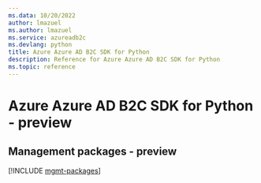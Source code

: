 ```yaml
---
ms.data: 10/20/2022
author: lmazuel
ms.author: lmazuel
ms.service: azureadb2c
ms.devlang: python
title: Azure Azure AD B2C SDK for Python
description: Reference for Azure Azure AD B2C SDK for Python
ms.topic: reference
---
```

# Azure Azure AD B2C SDK for Python - preview

## Management packages - preview
[!INCLUDE [mgmt-packages](azure-ad-b2c-mgmt-index.md)]